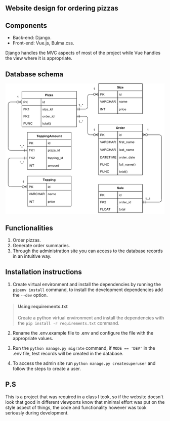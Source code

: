 ## Website design for ordering pizzas

## Components

* Back-end: Django.
* Front-end: Vue.js, Bulma.css.

Django handles the MVC aspects of most of the project while Vue handles the view where it is appropriate.

## Database schema

![Schema](/doc/Models.png)

## Functionalities

1. Order pizzas.
2. Generate order summaries.
2. Through the administration site you can access to the database records in an intuitive way.

## Installation instructions

1. Create virtual environment and install the dependencies by running the `pipenv install` command, to install the development dependencies add the `--dev` option.

> #### Using requirements.txt
> 
> Create a python virtual environment and install the dependencies with the `pip install -r requirements.txt` command.

2. Rename the .env.example file to .env and configure the file with the appropriate values.

3. Run the `python manage.py migrate` command, if `MODE == 'DEV'` in the .env file, test records will be created in the database.

4. To access the admin site run `python manage.py createsuperuser` and follow the steps to create a user.

## P.S

This is a project that was required in a class I took, so if the website doesn't look that good in different viewports know that minimal effort was put on the style aspect of things, the code and functionality however was took seriously during development.
